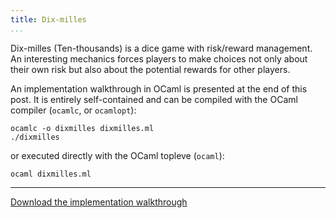 ```yaml
---
title: Dix-milles
...
```



Dix-milles (Ten-thousands) is a dice game with risk/reward management. An interesting mechanics forces players to make choices not only about their own risk but also about the potential rewards for other players.

An implementation walkthrough in OCaml is presented at the end of this post. It is entirely self-contained and can be compiled with the OCaml compiler (`ocamlc`, or `ocamlopt`):

```
ocamlc -o dixmilles dixmilles.ml
./dixmilles
```

or executed directly with the OCaml topleve (`ocaml`):

```
ocaml dixmilles.ml
```

-----------------------------------------------

[Download the implementation walkthrough](/code/dixmilles.ml)

